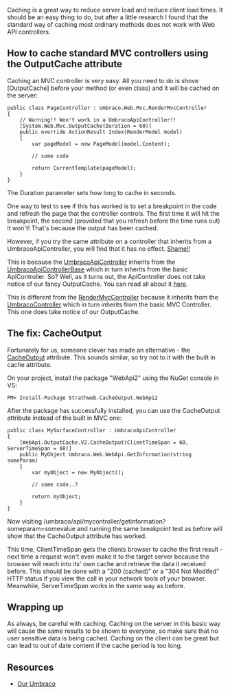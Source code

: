 Caching is a great way to reduce server load and reduce client load times. It should be an easy thing to do, but after a little research I found that the standard way of caching most ordinary methods does not work with Web API controllers.

## How to cache standard MVC controllers using the OutputCache attribute

Caching an MVC controller is very easy. All you need to do is shove [OutputCache] before your method (or even class) and it will be cached on the server:

        
```
public class PageController : Umbraco.Web.Mvc.RenderMvcController
{
    // Warning!! Won't work in a UmbracoApiController!!
    [System.Web.Mvc.OutputCache(Duration = 60)]
    public override ActionResult Index(RenderModel model)
    {
        var pageModel = new PageModel(model.Content);

        // some code

        return CurrentTemplate(pageModel);
    }
}
```

The Duration parameter sets how long to cache in seconds.

One way to test to see if this has worked is to set a breakpoint in the code and refresh the page that the controller controls. The first time it will hit the breakpoint, the second (provided that you refresh before the time runs out) it won't! That's because the output has been cached.

However, if you try the same attribute on a controller that inherits from a UmbracoApiController, you will find that it has no effect. [Shame!!](http://shamenun.com/)

This is because the [UmbracoApiController](https://github.com/umbraco/Umbraco-CMS/blob/d50e49ad37fd5ca7bad2fd6e8fc994f3408ae70c/src/Umbraco.Web/WebApi/UmbracoApiController.cs#L14) inherits from the [UmbracoApiControllerBase](https://github.com/umbraco/Umbraco-CMS/blob/d50e49ad37fd5ca7bad2fd6e8fc994f3408ae70c/src/Umbraco.Web/WebApi/UmbracoApiControllerBase.cs#L15) which in turn inherits from the basic ApiController. So? Well, as it turns out, the ApiController does not take notice of our fancy OutputCache. You can read all about it [here](http://stackoverflow.com/questions/17287144/how-to-cache-net-web-api-requests-use-w-angularjs-http).

This is different from the [RenderMvcController](https://github.com/umbraco/Umbraco-CMS/blob/2c63866cb35c59803d5649131438305c56aece38/src/Umbraco.Web/Mvc/RenderMvcController.cs#L15) because it inherits from the [UmbracoController](https://github.com/umbraco/Umbraco-CMS/blob/d50e49ad37fd5ca7bad2fd6e8fc994f3408ae70c/src/Umbraco.Web/Mvc/UmbracoController.cs#L15) which in turn inherits from the basic MVC Controller. This one does take notice of our OutputCache.

## The fix: CacheOutput

Fortunately for us, someone clever has made an alternative - the [CacheOutput](https://github.com/filipw/AspNetWebApi-OutputCache) attribute. This sounds similar, so try not to it with the built in cache attribute.

On your project, install the package "WebApi2" using the NuGet console in VS:

```
PM> Install-Package Strathweb.CacheOutput.WebApi2
```

After the package has successfully installed, you can use the CacheOutput attribute instead of the built in MVC one:

```
public class MySurfaceController : UmbracoApiController
{
    [WebApi.OutputCache.V2.CacheOutput(ClientTimeSpan = 60, ServerTimeSpan = 60)]
    public MyObject Umbraco.Web.WebApi.GetInformation(string someParam)
    {
        var myObject = new MyObject();

        // some code..?

        return myObject;
    }
}
```

Now visiting /umbraco/api/mycontroller/getinformation?someparam=somevalue and running the same breakpoint test as before will show that the CacheOutput attribute has worked.

This time, ClientTimeSpan gets the clients browser to cache the first result - next time a request won't even make it to the target server because the browser will reach into its' own cache and retrieve the data it received before. This should be done with a "200 (cached)" or a "304 Not Modifed" HTTP status if you view the call in your network tools of your browser. Meanwhile, ServerTimeSpan works in the same way as before.

## Wrapping up

As always, be careful with caching. Caching on the server in this basic way will cause the same results to be shown to everyone, so make sure that no user sensitive data is being cached. Caching on the client can be great but can lead to out of date content if the cache period is too long.

## Resources

- [Our Umbraco](https://our.umbraco.org/forum/developers/api-questions/63516-UmbracoApiController-caching)

